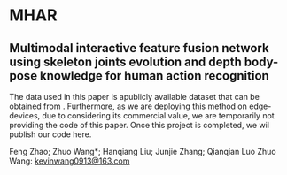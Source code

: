 # MHAR
## Multimodal interactive feature fusion network using skeleton joints evolution and depth body-pose knowledge for human action recognition

The data used in this paper is apublicly available dataset that can be obtained from .
Furthermore, as we are deploying this method on edge-devices, due to considering its commercial value, we are temporarily not providing the code of this paper. 
Once this project is completed, we wil publish our code here.

Feng Zhao; Zhuo Wang*; Hanqiang Liu; Junjie Zhang; Qianqian Luo
Zhuo Wang: kevinwang0913@163.com
